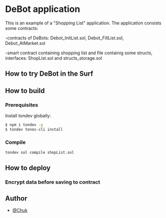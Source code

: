 
# DeBot application

This is an example of a "Shopping List" application. The application consists some contracts:

-contracts of DeBots: Debot_InitList.sol, Debot_FillList.sol, Debot_AtMarket.sol

-smart contract containing shopping list and file containig some structs, interfaces: ShopList.sol and structs_storage.sol 

## How to try DeBot in the Surf

## How to build
### Prerequisites
Install tondev globally:
```bash
$ npm i tondev -g
$ tondev tonos-cli install
```
### Compile
```bash
tondev sol compile shopList.sol
```

## How to deploy

### Encrypt data before saving to contract

## Author
- [@Chuk](https://github.com/Malinariy)
